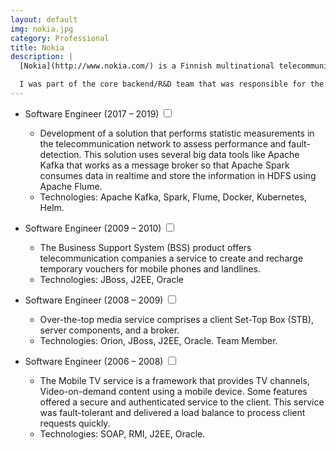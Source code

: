 ```yaml
---
layout: default
img: nokia.jpg
category: Professional
title: Nokia
description: |
  [Nokia](http://www.nokia.com/) is a Finnish multinational telecommunications, information technology, and consumer electronics company, founded in 1865.

  I was part of the core backend/R&D team that was responsible for the development and support of several telecommunication solutions.
---
```


- Software Engineer <span class="btn-xs">(2017 – 2019)</span>
  <input type="checkbox" class="read-more-state" id="post-nokia-1" />
  <label for="post-nokia-1" class="btn-link btn-xs read-more-trigger"></label>
  <div class="read-more-target">
    <ul>
      <li>Development of a solution that performs statistic measurements in the telecommunication network to assess performance and fault-detection. This solution uses several big data tools like Apache Kafka that works as a message broker so that Apache Spark consumes data in realtime and store the information in HDFS using Apache Flume.</li>
      <li>Technologies: Apache Kafka, Spark, Flume, Docker, Kubernetes, Helm.</li>
    </ul>
  </div>
  

- Software Engineer <span class="btn-xs">(2009 – 2010)</span>
  <input type="checkbox" class="read-more-state" id="post-nokia-2" />
  <label for="post-nokia-2" class="btn-link btn-xs read-more-trigger"></label>
  <div class="read-more-target">
    <ul>
      <li>The Business Support System (BSS) product offers telecommunication companies a service to create and recharge temporary vouchers for mobile phones and landlines.</li>
      <li>Technologies: JBoss, J2EE, Oracle</li>
    </ul>
  </div>
  
  
- Software Engineer <span class="btn-xs">(2008 – 2009)</span>
  <input type="checkbox" class="read-more-state" id="post-nokia-3" />
  <label for="post-nokia-3" class="btn-link btn-xs read-more-trigger"></label>
  <div class="read-more-target">
    <ul>
      <li>Over-the-top media service comprises a client Set-Top Box (STB), server components, and a broker.</li>
      <li>Technologies: Orion, JBoss, J2EE, Oracle. Team Member.</li>
    </ul>
  </div>
  
  
- Software Engineer <span class="btn-xs">(2006 – 2008)</span>
  <input type="checkbox" class="read-more-state" id="post-nokia-4" />
  <label for="post-nokia-4" class="btn-link btn-xs read-more-trigger"></label>
  <div class="read-more-target">
    <ul>
      <li>The Mobile TV service is a framework that provides TV channels, Video-on-demand content using a mobile device. Some features offered a secure and authenticated service to the client. This service was fault-tolerant and delivered a load balance to process client requests quickly.</li>
      <li>Technologies: SOAP, RMI, J2EE, Oracle.</li>
    </ul>
  </div>
